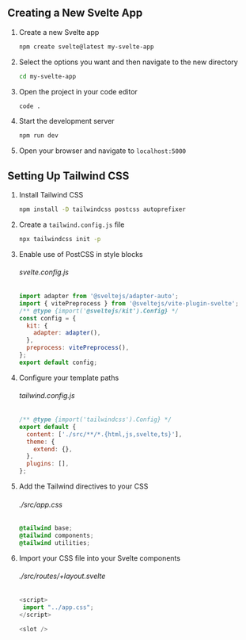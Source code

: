 ## Creating a New Svelte App

1. Create a new Svelte app

   ```bash
   npm create svelte@latest my-svelte-app
   ```

2. Select the options you want and then navigate to the new directory

   ```bash
   cd my-svelte-app
   ```

3. Open the project in your code editor

   ```bash
   code .
   ```

4. Start the development server

   ```bash
   npm run dev
   ```

5. Open your browser and navigate to `localhost:5000`

## Setting Up Tailwind CSS

1. Install Tailwind CSS

   ```bash
   npm install -D tailwindcss postcss autoprefixer
   ```

2. Create a `tailwind.config.js` file

   ```bash
   npx tailwindcss init -p
   ```

3. Enable use of PostCSS in style blocks

   ###### svelte.config.js

   ```js
   import adapter from '@sveltejs/adapter-auto';
   import { vitePreprocess } from '@sveltejs/vite-plugin-svelte';
   /** @type {import('@sveltejs/kit').Config} */
   const config = {
     kit: {
       adapter: adapter(),
     },
     preprocess: vitePreprocess(),
   };
   export default config;
   ```

4. Configure your template paths

   ###### tailwind.config.js

   ```js
   /** @type {import('tailwindcss').Config} */
   export default {
     content: ['./src/**/*.{html,js,svelte,ts}'],
     theme: {
       extend: {},
     },
     plugins: [],
   };
   ```

5. Add the Tailwind directives to your CSS

   ###### ./src/app.css

   ```css
   @tailwind base;
   @tailwind components;
   @tailwind utilities;
   ```

6. Import your CSS file into your Svelte components

   ###### ./src/routes/+layout.svelte

   ```js
   <script>
    import "../app.css";
   </script>

   <slot />
   ```
